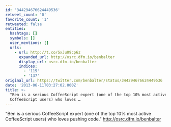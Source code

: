 ```yaml
---
id: '344294676624449536'
retweet_count: '0'
favorite_count: '1'
retweeted: false
entities:
  hashtags: []
  symbols: []
  user_mentions: []
  urls:
    - url: http://t.co/SxJu09cp6z
      expanded_url: http://osrc.dfm.io/benbalter
      display_url: osrc.dfm.io/benbalter
      indices:
        - '115'
        - '137'
original_url: https://twitter.com/benbalter/status/344294676624449536
date: '2013-06-11T03:27:02.000Z'
title: >-
  "Ben is a serious CoffeeScript expert (one of the top 10% most active
  CoffeeScript users) who loves …
---
```


"Ben is a serious CoffeeScript expert (one of the top 10% most active CoffeeScript users) who loves pushing code." http://osrc.dfm.io/benbalter